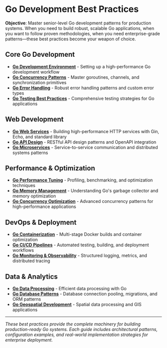 # Go Development Best Practices

**Objective**: Master senior-level Go development patterns for production systems. When you need to build robust, scalable Go applications, when you want to follow proven methodologies, when you need enterprise-grade patterns—these best practices become your weapon of choice.

## Core Go Development

- **[Go Development Environment](go-dev-environment.md)** - Setting up a high-performance Go development workflow
- **[Go Concurrency Patterns](go-concurrency-patterns.md)** - Master goroutines, channels, and synchronization primitives
- **[Go Error Handling](go-error-handling.md)** - Robust error handling patterns and custom error types
- **[Go Testing Best Practices](go-testing-best-practices.md)** - Comprehensive testing strategies for Go applications

## Web Development

- **[Go Web Services](go-web-services.md)** - Building high-performance HTTP services with Gin, Echo, and standard library
- **[Go API Design](go-api-design.md)** - RESTful API design patterns and OpenAPI integration
- **[Go Microservices](go-microservices.md)** - Service-to-service communication and distributed systems patterns

## Performance & Optimization

- **[Go Performance Tuning](go-performance-tuning.md)** - Profiling, benchmarking, and optimization techniques
- **[Go Memory Management](go-memory-management.md)** - Understanding Go's garbage collector and memory optimization
- **[Go Concurrency Optimization](go-concurrency-optimization.md)** - Advanced concurrency patterns for high-performance applications

## DevOps & Deployment

- **[Go Containerization](go-containerization.md)** - Multi-stage Docker builds and container optimization
- **[Go CI/CD Pipelines](go-cicd-pipelines.md)** - Automated testing, building, and deployment workflows
- **[Go Monitoring & Observability](go-monitoring-observability.md)** - Structured logging, metrics, and distributed tracing

## Data & Analytics

- **[Go Data Processing](go-data-processing.md)** - Efficient data processing with Go
- **[Go Database Patterns](go-database-patterns.md)** - Database connection pooling, migrations, and ORM patterns
- **[Go Geospatial Development](go-geospatial-development.md)** - Spatial data processing and GIS applications

---

*These best practices provide the complete machinery for building production-ready Go systems. Each guide includes architectural patterns, configuration examples, and real-world implementation strategies for enterprise deployment.*
